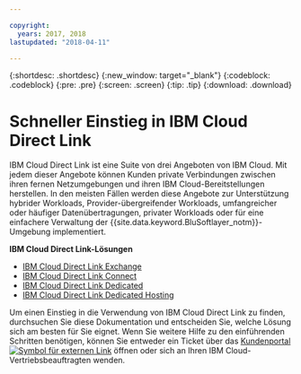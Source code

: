 ```yaml
---

copyright:
  years: 2017, 2018
lastupdated: "2018-04-11"

---
```


{:shortdesc: .shortdesc}
{:new_window: target="_blank"}
{:codeblock: .codeblock}
{:pre: .pre}
{:screen: .screen}
{:tip: .tip}
{:download: .download}

# Schneller Einstieg in IBM Cloud Direct Link

IBM Cloud Direct Link ist eine Suite von drei Angeboten von IBM Cloud. Mit jedem dieser Angebote können Kunden private Verbindungen zwischen ihren fernen Netzumgebungen und ihren IBM Cloud-Bereitstellungen herstellen. In den meisten Fällen werden diese Angebote zur Unterstützung hybrider Workloads, Provider-übergreifender Workloads, umfangreicher oder häufiger Datenübertragungen, privater Workloads oder für eine einfachere Verwaltung der {{site.data.keyword.BluSoftlayer_notm}}-Umgebung implementiert.

**IBM Cloud Direct Link-Lösungen**

 * [IBM Cloud Direct Link Exchange](about.html#the-direct-link-cloud-exchange-solution)
 * [IBM Cloud Direct Link Connect](about.html#the-direct-link-connect-solution)
 * [IBM Cloud Direct Link Dedicated](about.html#the-direct-link-dedicated-solution)
 * [IBM Cloud Direct Link Dedicated Hosting](about.html#the-direct-dedicated-hosting-solution)

Um einen Einstieg in die Verwendung von IBM Cloud Direct Link zu finden, durchsuchen Sie diese Dokumentation und entscheiden Sie, welche Lösung sich am besten für Sie eignet. Wenn Sie weitere Hilfe zu den einführenden Schritten benötigen, können Sie entweder ein Ticket über das [Kundenportal ![Symbol für externen Link](../../icons/launch-glyph.svg "Symbol für externen Link")](https://control.softlayer.com/) öffnen oder sich an Ihren IBM Cloud-Vertriebsbeauftragten wenden.
